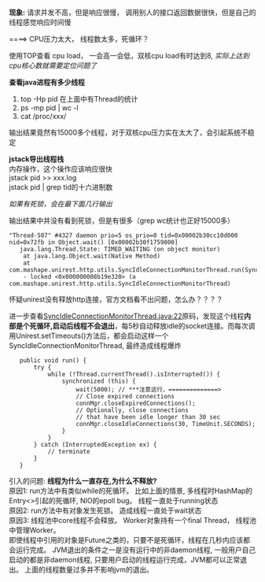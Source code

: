 


**现象:** 
请求并发不高，但是响应很慢， 调用别人的接口返回数据很快，但是自己的线程感觉响应时间慢

====> CPU压力太大， 线程数太多，死循环？


使用TOP查看 cpu load， 一会高一会低，双核cpu load有时达到8, *实际上达到cpu核心数就需要定位问题了*

**查看java进程有多少线程**  
1. top -Hp pid   在上面中有Thread的统计
2. ps -mp pid | wc -l 
3. cat /proc/xxx/

输出结果竟然有15000多个线程，对于双核cpu压力实在太大了，会引起系统不稳定


**jstack导出线程栈**  
内存操作，这个操作应该响应很快  
jstack pid >> xxx.log  
jstack pid | grep tid的十六进制数

*如果有死锁，会在最下面几行输出*

输出结果中并没有看到死锁，但是有很多（grep wc统计也正好15000多）

```
"Thread-507" #4327 daemon prio=5 os_prio=0 tid=0x00002b30cc10d000 nid=0x72fb in Object.wait() [0x00002b30f1759000]
   java.lang.Thread.State: TIMED_WAITING (on object monitor)
	at java.lang.Object.wait(Native Method)
	at com.mashape.unirest.http.utils.SyncIdleConnectionMonitorThread.run(SyncIdleConnectionMonitorThread.java:22)
	- locked <0x000000008b19e320> (a com.mashape.unirest.http.utils.SyncIdleConnectionMonitorThread)
 ```
 怀疑unirest没有释放http连接，官方文档看不出问题，怎么办？？？？
 
 进一步查看<u>SyncIdleConnectionMonitorThread.java:22</u>原码，发现这个线程**内部是个死循环,启动后线程不会退出**，每5秒自动释放idle的socket连接。而每次调用Unirest.setTimeouts()方法后，都会启动这样一个SyncIdleConnectionMonitorThread, 最终造成线程爆炸
 ```
 	public void run() {
		try {
			while (!Thread.currentThread().isInterrupted()) {
				synchronized (this) {
					wait(5000); // ***注意这行，==============>
					// Close expired connections
					connMgr.closeExpiredConnections();
					// Optionally, close connections
					// that have been idle longer than 30 sec
					connMgr.closeIdleConnections(30, TimeUnit.SECONDS);
				}
			}
		} catch (InterruptedException ex) {
			// terminate
		}
	}
 ```
 
 
 
 引入的问题: **线程为什么一直存在,为什么不释放?**  
 原因1: run方法中有类似while的死循环。 比如上面的情景, 多线程时HashMap的Entry<>引起的死循环, NIO的epoll bug。 线程一直处于running状态  
 原因2: run方法中有对象发生死锁。 造成线程一直处于wait状态  
 原因3: 线程池中core线程不会释放。 Worker对象持有一个final Thread， 线程池中管理Worker。  
  即使线程中引用的对象是Future之类的，只要不是死循环，线程在几秒内应该都会运行完成。 
  JVM退出的条件之一是没有运行中的非daemon线程,  一般用户自己启动的都是非daemon线程, 只要用户启动的线程运行完成，JVM都可以正常退出。 
  上面的线程数量过多并不影响jvm的退出。
 
 
 
 
 

